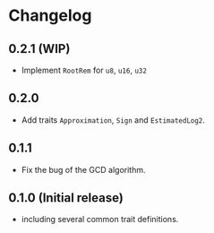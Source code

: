 # Changelog

## 0.2.1 (WIP)

- Implement `RootRem` for `u8`, `u16`, `u32`

## 0.2.0

- Add traits `Approximation`, `Sign` and `EstimatedLog2`.

## 0.1.1

- Fix the bug of the GCD algorithm.

## 0.1.0 (Initial release)

- including several common trait definitions.
